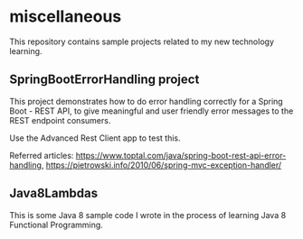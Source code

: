 # miscellaneous
This repository contains sample projects related to my new technology learning.

SpringBootErrorHandling project
-------------------------------
This project demonstrates how to do error handling correctly for a Spring Boot - REST API,
to give meaningful and user friendly error messages  to the REST endpoint consumers.

Use the Advanced Rest Client app to test this.

Referred articles: https://www.toptal.com/java/spring-boot-rest-api-error-handling, 
https://pietrowski.info/2010/06/spring-mvc-exception-handler/

Java8Lambdas
------------
This is some Java 8 sample code I wrote in the process of learning Java 8 Functional Programming.

